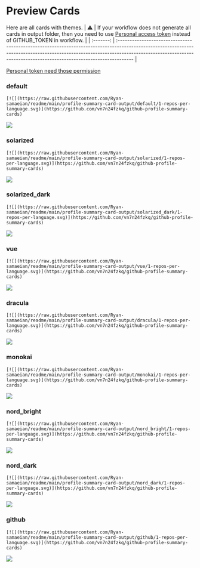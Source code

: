 
# Preview Cards

Here are all cards with themes.
| :warning: | If your workflow does not generate all cards in output folder, then you need to use [Personal access token](https://docs.github.com/en/actions/configuring-and-managing-workflows/creating-and-storing-encrypted-secrets) instead of GITHUB_TOKEN in workflow. |
| :-------: | :------------------------------------------------------------------------------------------------------------------------------------------------------------------------------------------------------------------------------------------------ |

[Personal token need those permission](https://github.com/vn7n24fzkq/github-profile-summary-cards/wiki/Personal-access-token-permissions)


### default


```
[![](https://raw.githubusercontent.com/Ryan-samaeian/readme/main/profile-summary-card-output/default/1-repos-per-language.svg)](https://github.com/vn7n24fzkq/github-profile-summary-cards)
```
![](https://raw.githubusercontent.com/Ryan-samaeian/readme/main/profile-summary-card-output/default/1-repos-per-language.svg)


### solarized


```
[![](https://raw.githubusercontent.com/Ryan-samaeian/readme/main/profile-summary-card-output/solarized/1-repos-per-language.svg)](https://github.com/vn7n24fzkq/github-profile-summary-cards)
```
![](https://raw.githubusercontent.com/Ryan-samaeian/readme/main/profile-summary-card-output/solarized/1-repos-per-language.svg)


### solarized_dark


```
[![](https://raw.githubusercontent.com/Ryan-samaeian/readme/main/profile-summary-card-output/solarized_dark/1-repos-per-language.svg)](https://github.com/vn7n24fzkq/github-profile-summary-cards)
```
![](https://raw.githubusercontent.com/Ryan-samaeian/readme/main/profile-summary-card-output/solarized_dark/1-repos-per-language.svg)


### vue


```
[![](https://raw.githubusercontent.com/Ryan-samaeian/readme/main/profile-summary-card-output/vue/1-repos-per-language.svg)](https://github.com/vn7n24fzkq/github-profile-summary-cards)
```
![](https://raw.githubusercontent.com/Ryan-samaeian/readme/main/profile-summary-card-output/vue/1-repos-per-language.svg)


### dracula


```
[![](https://raw.githubusercontent.com/Ryan-samaeian/readme/main/profile-summary-card-output/dracula/1-repos-per-language.svg)](https://github.com/vn7n24fzkq/github-profile-summary-cards)
```
![](https://raw.githubusercontent.com/Ryan-samaeian/readme/main/profile-summary-card-output/dracula/1-repos-per-language.svg)


### monokai


```
[![](https://raw.githubusercontent.com/Ryan-samaeian/readme/main/profile-summary-card-output/monokai/1-repos-per-language.svg)](https://github.com/vn7n24fzkq/github-profile-summary-cards)
```
![](https://raw.githubusercontent.com/Ryan-samaeian/readme/main/profile-summary-card-output/monokai/1-repos-per-language.svg)


### nord_bright


```
[![](https://raw.githubusercontent.com/Ryan-samaeian/readme/main/profile-summary-card-output/nord_bright/1-repos-per-language.svg)](https://github.com/vn7n24fzkq/github-profile-summary-cards)
```
![](https://raw.githubusercontent.com/Ryan-samaeian/readme/main/profile-summary-card-output/nord_bright/1-repos-per-language.svg)


### nord_dark


```
[![](https://raw.githubusercontent.com/Ryan-samaeian/readme/main/profile-summary-card-output/nord_dark/1-repos-per-language.svg)](https://github.com/vn7n24fzkq/github-profile-summary-cards)
```
![](https://raw.githubusercontent.com/Ryan-samaeian/readme/main/profile-summary-card-output/nord_dark/1-repos-per-language.svg)


### github


```
[![](https://raw.githubusercontent.com/Ryan-samaeian/readme/main/profile-summary-card-output/github/1-repos-per-language.svg)](https://github.com/vn7n24fzkq/github-profile-summary-cards)
```
![](https://raw.githubusercontent.com/Ryan-samaeian/readme/main/profile-summary-card-output/github/1-repos-per-language.svg)

